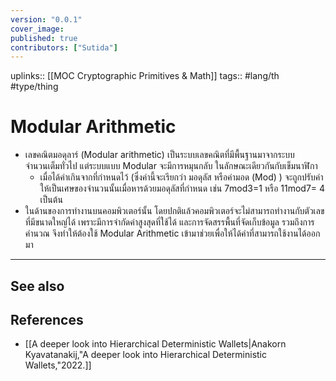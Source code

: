 ```yaml
---
version: "0.0.1"
cover_image:
published: true
contributors: ["Sutida"]
---
```

uplinks:: [[MOC Cryptographic Primitives & Math]]
tags:: #lang/th #type/thing 

# Modular Arithmetic
- เลขคณิตมอดุลาร์ (Modular arithmetic) เป็นระบบเลขคณิตที่มีพื้นฐานมาจากระบบจำนวนเต็มทั่วไป แต่ระบบแบบ Modular จะมีการหมุนกลับ ในลักษณะเดียวกันกับเข็มนาฬิกา 
	- เมื่อได้ค่าเกินจากที่กำหนดไว้ (ซึ่งค่านี้จะเรียกว่า มอดุลัส หรือค่ามอด (Mod) ) จะถูกปรับค่าให้เป็นเศษของจำนวนนั้นเมื่อหารด้วยมอดุลัสที่กำหนด เช่น  7mod3=1 หรือ 11mod7= 4 เป็นต้น
- ในด้านของการทำงานบนคอมพิวเตอร์นั้น โดยปกติแล้วคอมพิวเตอร์จะไม่สามารถทำงานกับตัวเลขที่มีขนาดใหญ่ได้  เพราะมีการจำกัดค่าสูงสุดที่ใช้ได้ และการจัดสรรพื้นที่จัดเก็บข้อมูล รวมถึงการคำนวณ  จึงทำให้ต้องใช้ Modular Arithmetic เข้ามาช่วยเพื่อให้ได้ค่าที่สามารถใช้งานได้ออกมา
---
## See also
## References
- [[A deeper look into Hierarchical Deterministic Wallets|Anakorn Kyavatanakij,"A deeper look into Hierarchical Deterministic Wallets,"2022.]]